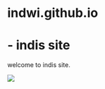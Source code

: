 # indwi.github.io <h1> - indis site </h1>
<p> welcome to indis site. </p>
<centre><img src="https://static.wikia.nocookie.net/minecraft_gamepedia/images/7/7a/Stick_JE1_BE1.png/revision/latest/thumbnail/width/360/height/360?cb=20200128023441"></centre> 
